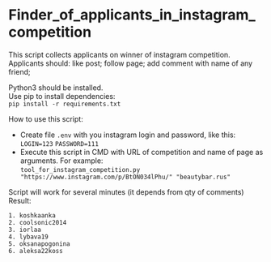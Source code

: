 Finder_of_applicants_in_instagram_competition
=====================
 
This script collects applicants on winner of instagram competition.  
Applicants should: like post; follow page; add comment with name of any friend;  

Python3 should be installed.  
Use pip to install dependencies:  
```pip install -r requirements.txt```

How to use this script:  
* Create file  ```.env``` with you instagram login and password, like this: ```LOGIN=123``` ```PASSWORD=111```
* Execute this script in CMD with URL of competition and name of page as arguments.
For example:  
```tool_for_instagram_competition.py "https://www.instagram.com/p/BtON034lPhu/" "beautybar.rus"```

Script will work for several minutes (it depends from qty of comments)
Result: 
```
1. koshkaanka
2. coolsonic2014
3. iorlaa
4. lybava19
5. oksanapogonina
6. aleksa22koss 
```
